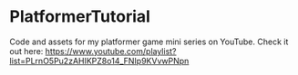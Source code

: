 # PlatformerTutorial
Code and assets for my platformer game mini series on YouTube. Check it out here: https://www.youtube.com/playlist?list=PLrnO5Pu2zAHIKPZ8o14_FNIp9KVvwPNpn
